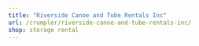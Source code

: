 ```yaml
---
title: "Riverside Canoe and Tube Rentals Inc"
url: /crumpler/riverside-canoe-and-tube-rentals-inc/
shop: storage rental
---
```

